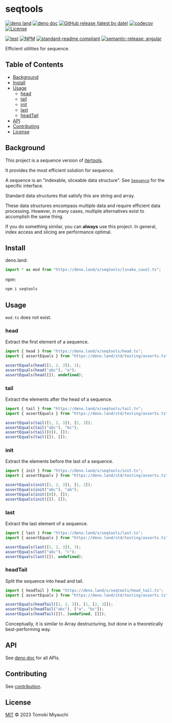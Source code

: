 # seqtools

[![deno land](http://img.shields.io/badge/available%20on-deno.land/x-lightgrey.svg?logo=deno)](https://deno.land/x/seqtools)
[![deno doc](https://doc.deno.land/badge.svg)](https://deno.land/x/seqtools?doc)
[![GitHub release (latest by date)](https://img.shields.io/github/v/release/TomokiMiyauci/seqtools)](https://github.com/TomokiMiyauci/seqtools/releases)
[![codecov](https://codecov.io/github/TomokiMiyauci/seqtools/branch/main/graph/badge.svg)](https://codecov.io/gh/TomokiMiyauci/seqtools)
[![License](https://img.shields.io/github/license/TomokiMiyauci/seqtools)](LICENSE)

[![test](https://github.com/TomokiMiyauci/seqtools/actions/workflows/test.yaml/badge.svg)](https://github.com/TomokiMiyauci/seqtools/actions/workflows/test.yaml)
[![NPM](https://nodei.co/npm/seqtools.png?mini=true)](https://nodei.co/npm/seqtools/)
[![standard-readme compliant](https://img.shields.io/badge/readme%20style-standard-brightgreen.svg)](https://github.com/RichardLitt/standard-readme)
[![semantic-release: angular](https://img.shields.io/badge/semantic--release-angular-e10079?logo=semantic-release)](https://github.com/semantic-release/semantic-release)

Efficient utilities for sequence.

## Table of Contents <!-- omit in toc -->

- [Background](#background)
- [Install](#install)
- [Usage](#usage)
  - [head](#head)
  - [tail](#tail)
  - [init](#init)
  - [last](#last)
  - [headTail](#headtail)
- [API](#api)
- [Contributing](#contributing)
- [License](#license)

## Background

This project is a sequence version of
[itertools](https://github.com/nvie/itertools).

It provides the most efficient solution for sequence.

A sequence is an "indexable, sliceable data structure". See
[`Sequence`](types.ts#L4) for the specific interface.

Standard data structures that satisfy this are string and array.

These data structures encompass multiple data and require efficient data
processing. However, in many cases, multiple alternatives exist to accomplish
the same thing.

If you do something similar, you can **always** use this project. In general,
index access and slicing are performance optimal.

## Install

deno.land:

```ts
import * as mod from "https://deno.land/x/seqtools/[snake_case].ts";
```

npm:

```bash
npm i seqtools
```

## Usage

`mod.ts` does not exist.

### head

Extract the first element of a sequence.

```ts
import { head } from "https://deno.land/x/seqtools/head.ts";
import { assertEquals } from "https://deno.land/std/testing/asserts.ts";

assertEquals(head([1, 2, 3]), 1);
assertEquals(head("abc"), "a");
assertEquals(head([]), undefined);
```

### tail

Extract the elements after the head of a sequence.

```ts
import { tail } from "https://deno.land/x/seqtools/tail.ts";
import { assertEquals } from "https://deno.land/std/testing/asserts.ts";

assertEquals(tail([1, 2, 3]), [2, 3]);
assertEquals(tail("abc"), "bc");
assertEquals(tail([0]), []);
assertEquals(tail([]), []);
```

### init

Extract the elements before the last of a sequence.

```ts
import { init } from "https://deno.land/x/seqtools/init.ts";
import { assertEquals } from "https://deno.land/std/testing/asserts.ts";

assertEquals(init([1, 2, 3]), [1, 2]);
assertEquals(init("abc"), "ab");
assertEquals(init([0]), []);
assertEquals(init([]), []);
```

### last

Extract the last element of a sequence.

```ts
import { last } from "https://deno.land/x/seqtools/last.ts";
import { assertEquals } from "https://deno.land/std/testing/asserts.ts";

assertEquals(last([1, 2, 3]), 3);
assertEquals(last("abc"), "c");
assertEquals(last([]), undefined);
```

### headTail

Split the sequence into head and tail.

```ts
import { headTail } from "https://deno.land/x/seqtools/head_tail.ts";
import { assertEquals } from "https://deno.land/std/testing/asserts.ts";

assertEquals(headTail([1, 2, 3]), [1, [2, 3]]);
assertEquals(headTail("abc"), ["a", "bc"]);
assertEquals(headTail([]), [undefined, []]);
```

Conceptually, it is similar to Array destructuring, but done in a theoretically
best-performing way.

## API

See [deno doc](https://deno.land/x/seqtools?doc) for all APIs.

## Contributing

See [contribution](CONTRIBUTING.md).

## License

[MIT](LICENSE) © 2023 Tomoki Miyauchi
